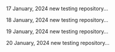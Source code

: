 17 January, 2024
new testing repository...

18 January, 2024
new testing repository...

19 January, 2024
new testing repository...

20 January, 2024
new testing repository...